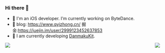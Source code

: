 ### Hi there 👋

- 🔭 I'm an iOS developer. I’m currently working on ByteDance.
- 📖 blog: https://www.qyizhong.cn/ 掘金:https://juejin.im/user/2999123452637853
- 🌱 I am currently developing [DanmakuKit](https://github.com/qyz777/DanmakuKit).

<img align="left" src="https://github-readme-stats.vercel.app/api?username=qyz777&show_icons=true&theme=radical"/>
<img align="right" src="https://github-readme-stats.vercel.app/api/top-langs/?username=qyz777"/>
